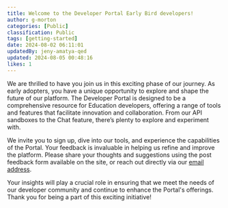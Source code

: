 ```yaml
---
title: Welcome to the Developer Portal Early Bird developers!
author: g-morton
categories: [Public]
classification: Public
tags: [getting-started]
date: 2024-08-02 06:11:01 
updatedBy: jeny-amatya-qed
updated: 2024-08-05 00:48:16 
likes: 1
---
```


We are thrilled to have you join us in this exciting phase of our journey. As early adopters, you have a unique opportunity to explore and shape the future of our platform. The Developer Portal is designed to be a comprehensive resource for Education developers, offering a range of tools and features that facilitate innovation and collaboration. From our API sandboxes to the Chat feature, there’s plenty to explore and experiment with.

We invite you to sign up, dive into our tools, and experience the capabilities of the Portal. Your feedback is invaluable in helping us refine and improve the platform. Please share your thoughts and suggestions using the post feedback form available on the site, or reach out directly via our [email address](mailto:developerportal@qed.qld.gov.au).

Your insights will play a crucial role in ensuring that we meet the needs of our developer community and continue to enhance the Portal's offerings. Thank you for being a part of this exciting initiative!